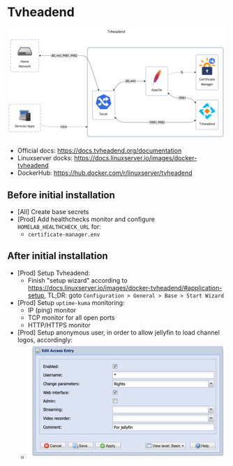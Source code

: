 # Tvheadend

![diagram](../../docs/diagrams/out/apps/tvheadend.png)

- Official docs: <https://docs.tvheadend.org/documentation>
- Linuxserver docks: <https://docs.linuxserver.io/images/docker-tvheadend>
- DockerHub: <https://hub.docker.com/r/linuxserver/tvheadend>

## Before initial installation

- \[All\] Create base secrets
- \[Prod\] Add healthchecks monitor and configure `HOMELAB_HEALTHCHECK_URL` for:
    - `certificate-manager.env`

## After initial installation

- \[Prod\] Setup Tvheadend:
    - Finish "setup wizard" according to <https://docs.linuxserver.io/images/docker-tvheadend/#application-setup>, TL;DR: goto `Configuration > General > Base > Start Wizard`
- \[Prod\] Setup `uptime-kuma` monitoring:
    - IP (ping) monitor
    - TCP monitor for all open ports
    - HTTP/HTTPS monitor
- \[Prod\] Setup anonymous user, in order to allow jellyfin to load channel logos, accordingly:
    - ![anonymous user](./anonymous%20user.png)
